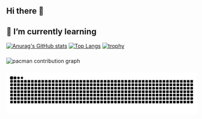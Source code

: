 ## Hi there 👋
## 🌱 I’m currently learning
[![Anurag's GitHub stats](https://github-readme-stats.vercel.app/api?username=AlokSingh04&show_icons=true&theme=radical)](https://github.com/AlokSingh04)
[![Top Langs](https://github-readme-stats.vercel.app/api/top-langs/?username=AlokSingh04&langs_count=6&layout=compact)](https://github.com/AlokSingh04)
[![trophy](https://github-profile-trophy.vercel.app/?username=AlokSingh04)](https://github.com/AlokSingh04)

###

<picture>
  <source media="(prefers-color-scheme: dark)" srcset="https://raw.githubusercontent.com/AlokSingh04/AlokSingh04/output/pacman-contribution-graph-dark.svg">
  <source media="(prefers-color-scheme: light)" srcset="https://raw.githubusercontent.com/AlokSingh04/AlokSingh04/output/pacman-contribution-graph.svg">
  <img alt="pacman contribution graph" src="https://raw.githubusercontent.com/AlokSingh04/AlokSingh04/output/pacman-contribution-graph.svg">
</picture>

###

<img src="https://raw.githubusercontent.com/AlokSingh04/AlokSingh04/output/snake.svg" alt="Snake animation" />

###

<!--
**AlokSingh04/AlokSingh04** is a ✨ _special_ ✨ repository because its `README.md` (this file) appears on your GitHub profile.
